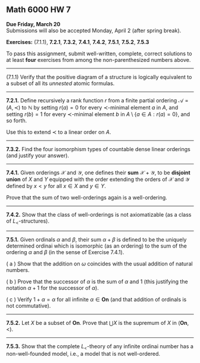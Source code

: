 ## Math 6000 HW 7

**Due Friday, March 20**  
Submissions will also be accepted Monday, April 2 (after spring break).

**Exercises:** (7.1.1), **7.2.1**, **7.3.2**, **7.4.1**, **7.4.2**, **7.5.1**, **7.5.2**, **7.5.3** 

To pass this assignment, submit well-written, complete, correct solutions to at least **four** exercises from among the non-parenthesized numbers above.

-------------------------------------------------

(7.1.1)
Verify that the positive diagram of a structure is logically equivalent to a subset of all its *unnested* atomic formulas.

---

**7.2.1.**
Define recursively a rank function $r$ from a finite partial ordering
$\mathcal A = (A, \prec)$ to $\mathbb N$ by setting $r (a) = 0$ for every $\prec$-minimal element $a$ in $A$, and
setting $r(b) = 1$ for every $\prec$-minimal element $b$ in 
$A \setminus \{a \in A : r(a) = 0\}$, and so forth.

Use this to extend $\prec$ to a linear order on $A$.

---

**7.3.2.**
Find the four isomorphism types of countable dense linear orderings 
(and justify your answer).

---

**7.4.1.**
Given orderings $\mathcal X$ and $\mathcal Y$, one defines their **sum** 
$\mathcal X + \mathcal Y$, to be **disjoint union** of $X$ and $Y$ equipped with the order extending the orders of $\mathcal X$ and $\mathcal Y$ defined by $x < y$ for all $x \in X$ and $y \in Y$.

Prove that the sum of two well-orderings again is a well-ordering.

---

**7.4.2.** 
Show that the class of well-orderings is not axiomatizable (as a
class of $L_<$-structures).

---

**7.5.1.**
Given ordinals $\alpha$ and $\beta$, their sum $\alpha + \beta$ is defined to be the uniquely determined ordinai which is isomorphic (as an ordering) to the sum of the ordering $\alpha$ and $\beta$ (in the sense of Exercise 7.4.1).

( a ) Show that the addition on $\omega$ coincides with the usual addition of natural numbers. 

( b ) Prove that the successor of $\alpha$ is the sum of $\alpha$ and 1 (this justifying the notation $\alpha + 1$ for the successor of $\alpha$).

( c ) Verify $1 + \alpha = \alpha$ for all infinite $\alpha \in \mathbf{On}$  (and that addition of ordinals is not commutative).

---

**7.5.2.** Let $X$ be a subset of **On**. Prove that $\bigcup X$ is the supremum of $X$ in $(\mathbf{On}, <)$.

---

**7.5.3.** Show that the complete $L_<$-theory of any infinite ordinai number
has a non-well-founded model, i.e., a model that is not well-ordered.
